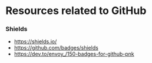 # Resources related to GitHub

### Shields

- https://shields.io/
- https://github.com/badges/shields
- https://dev.to/envoy_/150-badges-for-github-pnk
